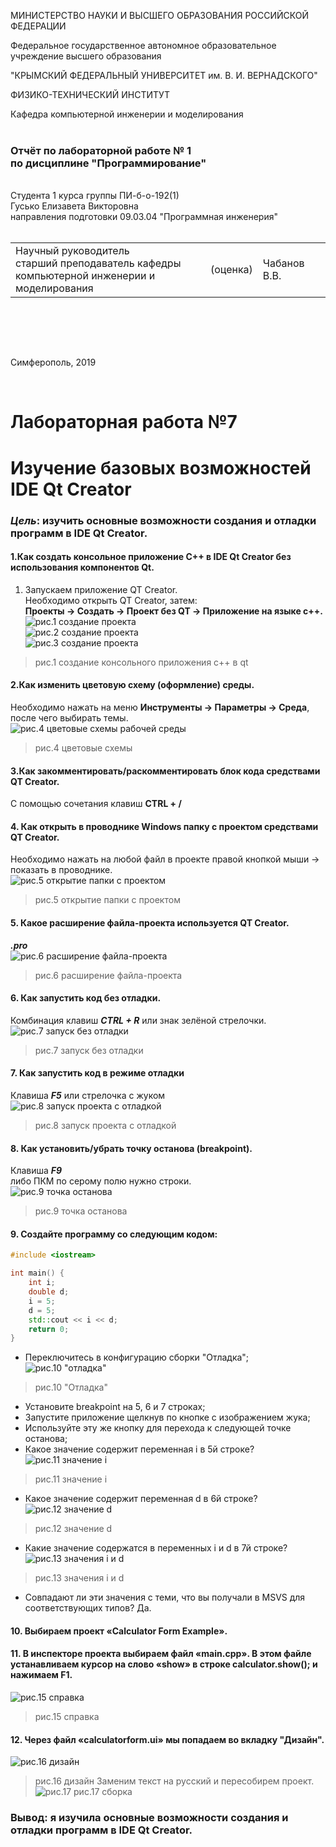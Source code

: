 МИНИСТЕРСТВО НАУКИ  И ВЫСШЕГО ОБРАЗОВАНИЯ РОССИЙСКОЙ ФЕДЕРАЦИИ  

Федеральное государственное автономное образовательное учреждение высшего образования  

"КРЫМСКИЙ ФЕДЕРАЛЬНЫЙ УНИВЕРСИТЕТ им. В. И. ВЕРНАДСКОГО"  

ФИЗИКО-ТЕХНИЧЕСКИЙ ИНСТИТУТ  

Кафедра компьютерной инженерии и моделирования
<br/><br/>
### Отчёт по лабораторной работе № 1<br/> по дисциплине "Программирование"
<br/>
​Cтудента 1 курса группы ПИ-б-о-192(1)<br/>
Гусько Елизавета Викторовна<br/>
направления подготовки 09.03.04 "Программная инженерия"  
<br/>


<br/>
<table>

<tr><td>Научный руководитель<br/> старший преподаватель кафедры<br/> компьютерной инженерии и моделирования</td>

<td>(оценка)</td>

<td>Чабанов В.В.</td>

</tr>

</table>

<br/><br/>

​

Симферополь, 2019

<br/>

# Лабораторная работа №7

# Изучение базовых возможностей IDE Qt Creator

### ***Цель***: изучить основные возможности создания и отладки программ в IDE Qt Creator.

#### 1.Как создать консольное приложение С++ в IDE Qt Creator без использования компонентов Qt.<br/>
1. Запускаем приложение QT Creator.  
 Необходимо открыть QT Creator, затем:<br>
  **Проекты → Создать → Проект без QT → Приложение на языке с++.** <br/> 
![рис.1 создание проекта](png/1.png "рис.1 создание приложения") <br>
![рис.2 создание проекта](png/2.png " ") <br>
![рис.3 создание проекта](png/3.png " ")
>рис.1 создание консольного приложения c++ в qt

#### 2.Как изменить цветовую схему (оформление) среды.<br/>
Необходимо нажать на меню **Инструменты → Параметры → Среда**, после чего выбирать темы.<br>
![рис.4 цветовые схемы рабочей среды](png/2.1.png " ") <br>
>рис.4 цветовые схемы
 #### 3.Как закомментировать/раскомментировать блок кода средствами QT Creator. <br/>
 С помощью сочетания клавиш **CTRL + /** <br/> 
 #### 4. Как открыть в проводнике Windows папку с проектом средствами QT Creator.<br/>
Необходимо нажать на любой файл в проекте правой кнопкой мыши → показать в проводнике.<br>
![рис.5 открытие папки с проектом](png/4.1.png " ") <br>
>рис.5 открытие папки с проектом
 #### 5. Какое расширение файла-проекта используется QT Creator.
***.pro***<br>
![рис.6 расширение файла-проекта](png/5.1.png " ") <br>
>рис.6 расширение файла-проекта
 #### 6. Как запустить код без отладки.
Комбинация клавиш ***CTRL + R*** или знак зелёной стрелочки.<br/>
![рис.7 запуск без отладки](png/6.1.png " ") <br>
>рис.7 запуск без отладки
 #### 7. Как запустить код в режиме отладки
Клавиша ***F5*** или стрелочка с жуком <br>
![рис.8 запуск проекта с отладкой](png/7.1.png " ") <br>
>рис.8 запуск проекта с отладкой
 #### 8. Как установить/убрать точку останова (breakpoint).
Клавиша ***F9*** <br/> либо ПКМ по серому полю нужно строки. <br>
![рис.9 точка останова](png/8.1.png " ") <br>
>рис.9 точка останова
 #### 9. Создайте программу со следующим кодом:

```c++
#include <iostream>

int main() {
    int i;
    double d;
    i = 5;
    d = 5;
    std::cout << i << d;
    return 0;
}
```
* Переключитесь в конфигурацию сборки "Отладка"; <br>
![рис.10 "отладка"](png/9.1.png " ") <br>
>рис.10 "Отладка"
* Установите breakpoint на 5, 6 и 7 строках; <br>
* Запустите приложение щелкнув по кнопке с изображением жука; <br>
* Используйте эту же кнопку для перехода к следующей точке останова; <br>
* Какое значение содержит переменная i в 5й строке? <br>
![рис.11 значение i](png/9.2.png " ")
>рис.11 значение i
* Какое значение содержит переменная d в 6й строке? <br>
![рис.12 значение d](png/9.3.png " ")
>рис.12 значение d
* Какие значение содержатся в переменных i и  d в 7й строке? <br>
![рис.13 значения i и d](png/9.4.png " ")
>рис.13 значения i и d
* Совпадают ли эти значения с теми, что вы получали в MSVS для соответствующих типов? Да.<br>
#### 10. Выбираем проект «Calculator Form Example». 
#### 11. В инспекторе проекта выбираем файл «main.cpp». В этом файле устанавливаем курсор на слово «show» в строке calculator.show(); и нажимаем **F1**. <br>
![рис.15 справка](png/15.1.png " ")
>рис.15 справка
#### 12. Через файл «calculatorform.ui» мы попадаем во вкладку "Дизайн".
![рис.16 дизайн](png/15.2.png " ") 
>рис.16 дизайн 
Заменим текст на русский и пересобирем проект.
![рис.17 ](png/15.3.png " ") 
>рис.17 сборка
###  Вывод: я изучила основные возможности создания и отладки программ в IDE Qt Creator.
